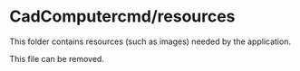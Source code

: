 # CadComputercmd/resources

This folder contains resources (such as images) needed by the application. 

This file can be removed.
